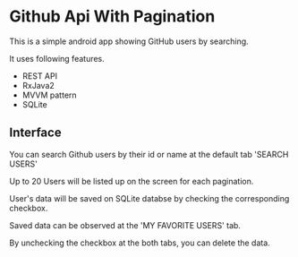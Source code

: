 # Github Api With Pagination
This is a simple android app showing GitHub users by searching.

It uses following features.
 - REST API
 - RxJava2
 - MVVM pattern
 - SQLite
 
 Interface
 ---------
 You can search Github users by their id or name at the default tab 'SEARCH USERS'
 
 Up to 20 Users will be listed up on the screen for each pagination.
 
 User's data will be saved on SQLite databse by checking the corresponding checkbox.
 
 Saved data can be observed at the 'MY FAVORITE USERS' tab.
 
 By unchecking the checkbox at the both tabs, you can delete the data.
